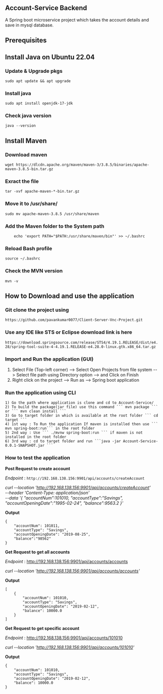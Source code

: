 Account-Service Backend
--
A Spring boot microservice project which takes the account details and save in mysql database.

Prerequisites
--
## Install Java on Ubuntu 22.04
### Update & Upgrade pkgs
``` sudo apt update && apt upgrade ```
### Install java
``` sudo apt install openjdk-17-jdk ```
### Check java version 
``` java --version ```

## Install Maven
### Download maven 
``` wget https://dlcdn.apache.org/maven/maven-3/3.8.5/binaries/apache-maven-3.8.5-bin.tar.gz ```
### Exract the file 
``` tar -xvf apache-maven-*-bin.tar.gz ```
### Move it to /usr/share/
``` sudo mv apache-maven-3.8.5 /usr/share/maven ```
###  Add the Maven folder to the System path
``` echo 'export PATH="$PATH:/usr/share/maven"' >> ~/.bashrc
    echo 'export PATH="$PATH:/usr/share/maven/bin"' >> ~/.bashrc
```
### Reload Bash profile
``` source ~/.bashrc ``` 

### Check the MVN version
``` mvn -v ```

How to Download and use the application
--
### Git clone the project using 
``` https://github.com/pavankumar0077/Client-Server-Vnc-Project.git ```
### Use any IDE like STS or Eclipse download link is here
``` https://download.springsource.com/release/STS4/4.19.1.RELEASE/dist/e4.28/spring-tool-suite-4-4.19.1.RELEASE-e4.28.0-linux.gtk.x86_64.tar.gz ```
### Import and Run the application (GUI)
1) Select File (Top-left corner) --> Select Open Projects from file system --> Select file path using Directory option --> and Click on Finish
2) Right click on the project --> Run as -->  Spring boot application

### Run the application using CLI
```
1) Go the path where application is clone and cd to Account-Service/
2) To build the package(jar file) use this command ``` mvn package ``` or ``` mvn clean install ```
3) Go to target folder in which is available at the root folder ``` cd target ```
4) 1st way : To Run the application If maven is installed then use ``` mvn spring-boot:run``` in the root folder
5) 2nd way : Use ``` ./mvnw spring-boot:run ``` if maven is not installed in the root folder
6) 3rd way : cd to target folder and run ```java -jar Account-Service-0.0.1-SNAPSHOT.jar ```
```
### How to test the application

**Post Request to create account**

_Endpoint_ : ``` http://192.168.138.156:9901/api/accounts/createAccount ```

_curl --location 'http://192.168.138.156:9901/api/accounts/createAccount' \
--header 'Content-Type: application/json' \
--data '{
 "accountNum":101010,
 "accountType":"Savings",
 "accountOpeningDate":"1995-02-24",
 "balance":9563.2
}'_

**Output**
```
{
    "accountNum": 101011,
    "accountType": "Savings",
    "accountOpeningDate": "2019-08-25",
    "balance":"98562"
}
```


**Get Request to get all accounts**

_Endpoint_ : http://192.168.138.156:9901/api/accounts/accounts

_curl --location 'http://192.168.138.156:9901/api/accounts/accounts'_

**Output**
```
[
    {
        "accountNum": 101010,
        "accountType": "Savings",
        "accountOpeningDate": "2019-02-12",
        "balance": 10000.0
    }
]
```

**Get Request to get specific account**

_Endpoint_ : http://192.168.138.156:9901/api/accounts/101010

_curl --location 'http://192.168.138.156:9901/api/accounts/101010'_

**Output**

```
{
    "accountNum": 101010,
    "accountType": "Savings",
    "accountOpeningDate": "2019-02-12",
    "balance": 10000.0
}
```






